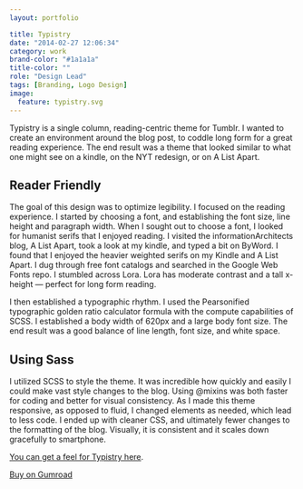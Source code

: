 ```yaml
---
layout: portfolio

title: Typistry
date: "2014-02-27 12:06:34"
category: work
brand-color: "#1a1a1a"
title-color: ""
role: "Design Lead"
tags: [Branding, Logo Design]
image:
  feature: typistry.svg
---
```

Typistry is a single column, reading-centric theme for Tumblr. I wanted to create an environment around the blog post, to coddle long form for a great reading experience. The end result was a theme that looked similar to what one might see on a kindle, on the NYT redesign, or on A List Apart.

## Reader Friendly
The goal of this design was to optimize legibility. I focused on the reading experience. I started by choosing a font, and establishing the font size, line height and paragraph width. When I sought out to choose a font, I looked for humanist serifs that I enjoyed reading. I visited the informationArchitects blog, A List Apart, took a look at my kindle, and typed a bit on ByWord. I found that I enjoyed the heavier weighted serifs on my Kindle and A List Apart. I dug through free font catalogs and searched in the Google Web Fonts repo. I stumbled across Lora. Lora has moderate contrast and a tall x-height — perfect for long form reading.

I then established a typographic rhythm. I used the Pearsonified typographic golden ratio calculator formula with the compute capabilities of SCSS. I established a body width of 620px and a large body font size. The end result was a good balance of line length, font size, and white space. 
 
## Using Sass
I utilized SCSS to style the theme. It was incredible how quickly and easily I could make vast style changes to the blog. Using @mixins was both faster for coding and better for visual consistency. As I made this theme responsive, as opposed to fluid, I changed elements as needed, which lead to less code. I ended up with cleaner CSS, and ultimately fewer changes to the formatting of the blog. Visually, it is consistent and it scales down gracefully to smartphone.

[You can get a feel for Typistry here](http://the.typistry.net/).  

<a href="http://gum.co/yMIA" class="gumroad-button">Buy on Gumroad</a><script type="text/javascript" src="https://gumroad.com/js/gumroad.js"></script>